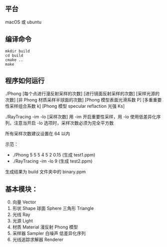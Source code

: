 ## 平台

macOS 或 ubuntu

## 编译命令
```
mkdir build
cd build
cmake ..
make
```

## 程序如何运行

./Phong [每个点进行漫反射采样的次数] [进行镜面反射采样的次数] [采样光源的次数] [非 Phong 材质采样半球面的次数] [Phong 模型表面光滑系数 P] [多重重要性采样组合系数 k] [Phong 模型 specular reflaction 光强 Ks]

./RayTracing -im -lo [采样次数]
用 -im 开启重要性采样，用 -lo 使用低差异化序列，注意当开启 -lo 选项时，采样次数必须为完全平方数

所有采样次数建议设置在 64 以内

示范：
- ./Phong 5 5 5 4 5 2 0.15 (生成 test1.ppm)
- ./RayTracing -im -lo 9 (生成 test2.ppm)

生成结果为 build 文件夹中的 binary.ppm


## 基本模块：
0. 向量 Vector
1. 形状 Shape
    球面 Sphere
    三角形 Triangle
2. 光线 Ray
3. 光源 Light
4. 材质 Material
    漫反射
    Phong 模型
5. 采样器 Sampler
    白噪声
    低差异化序列
6. 光线追踪求解器 Renderer



